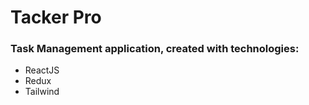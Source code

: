 # Tacker Pro
### Task Management application, created with technologies:
- ReactJS
- Redux
- Tailwind
